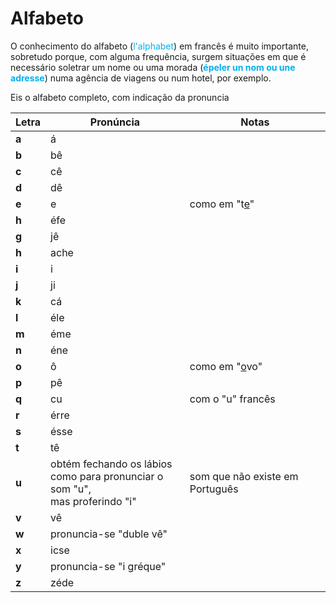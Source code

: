 # Alfabeto

O conhecimento do alfabeto (<span style="color:rgb(0, 176, 240)">l'alphabet</span>) em francês é muito importante, sobretudo porque, com alguma frequência, surgem situações em que é necessário soletrar um nome ou uma morada 
(**<span style="color:rgb(0, 176, 240)">épeler un nom ou une adresse</span>**) numa agência de viagens ou num hotel, por exemplo.

Eis o alfabeto completo, com indicação da pronuncia

| Letra                                             | Pronúncia                                                                         | Notas                           |
| ------------------------------------------------- | --------------------------------------------------------------------------------- | ------------------------------- |
| **a**                                             | á                                                                                 |                                 |
| **b**                                             | bê                                                                                |                                 |
| **c**                                             | cê                                                                                |                                 |
| **d**                                             | dê                                                                                |                                 |
| **e**                                             | e                                                                                 | como em "t<u>e</u>"             |
| **h**                                             | éfe                                                                               |                                 |
| **g**                                             | jê                                                                                |                                 |
| **h**                                             | ache                                                                              |                                 |
| **i**                                             | i                                                                                 |                                 |
| **j**                                             | ji                                                                                |                                 |
| **k**                                             | cá                                                                                |                                 |
| **l**                                             | éle                                                                               |                                 |
| **m**                                             | éme                                                                               |                                 |
| **n**                                             | éne                                                                               |                                 |
| **o**                                             | ô                                                                                 | como em "<u>o</u>vo"            |
| **p**                                             | pê                                                                                |                                 |
| **q**                                             | cu                                                                                | com o "u" francês               |
| **r**                                             | érre                                                                              |                                 |
| **s**                                             | ésse                                                                              |                                 |
| **t**                                             | tê                                                                                |                                 |
| **u**                                             | obtém fechando os lábios<br>como para pronunciar o som "u",<br>mas proferindo "i" | som que não existe em Português |
| **v**                                             | vê                                                                                |                                 |
| **w**                                             | pronuncia-se "duble vê"                                                           |                                 |
| **x**                                             | icse                                                                              |                                 |
| **y**                                             | pronuncia-se "i gréque"                                                           |                                 |
| **z** | zéde                                                                              |                                 |
